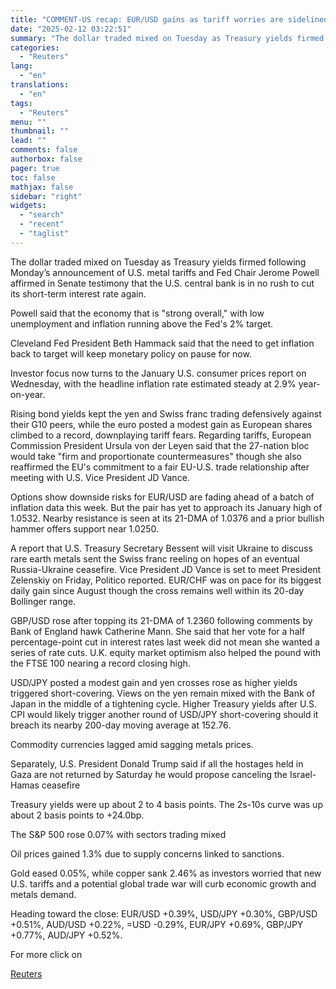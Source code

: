 ```yaml
---
title: "COMMENT-US recap: EUR/USD gains as tariff worries are sidelined"
date: "2025-02-12 03:22:51"
summary: "The dollar traded mixed on Tuesday as Treasury yields firmed following Monday’s announcement of U.S. metal tariffs and Fed Chair Jerome Powell affirmed in Senate testimony that the U.S. central bank is in no rush to cut its short-term interest rate again.Powell said that the economy that is \"strong overall,\"..."
categories:
  - "Reuters"
lang:
  - "en"
translations:
  - "en"
tags:
  - "Reuters"
menu: ""
thumbnail: ""
lead: ""
comments: false
authorbox: false
pager: true
toc: false
mathjax: false
sidebar: "right"
widgets:
  - "search"
  - "recent"
  - "taglist"
---
```


The dollar traded mixed on Tuesday as Treasury yields firmed following Monday’s announcement of U.S. metal tariffs and Fed Chair Jerome Powell affirmed in Senate testimony that the U.S. central bank is in no rush to cut its short-term interest rate again.

Powell said that the economy that is "strong overall," with low unemployment and inflation running above the Fed's 2% target.

Cleveland Fed President Beth Hammack said that the need to get inflation back to target will keep monetary policy on pause for now.

Investor focus now turns to the January U.S. consumer prices report on Wednesday, with the headline inflation rate estimated steady at 2.9% year-on-year.

Rising bond yields kept the yen and Swiss franc trading defensively against their G10 peers, while the euro posted a modest gain as European shares climbed to a record, downplaying tariff fears. Regarding tariffs, European Commission President Ursula von der Leyen said that the 27-nation bloc would take "firm and proportionate countermeasures" though she also reaffirmed the EU's commitment to a fair EU-U.S. trade relationship after meeting with U.S. Vice President JD Vance.

Options show downside risks for EUR/USD are fading ahead of a batch of inflation data this week. But the pair has yet to approach its January high of 1.0532. Nearby resistance is seen at its 21-DMA of 1.0376 and a prior bullish hammer offers support near 1.0250.

A report that U.S. Treasury Secretary Bessent will visit Ukraine to discuss rare earth metals sent the Swiss franc reeling on hopes of an eventual Russia-Ukraine ceasefire. Vice President JD Vance is set to meet President Zelenskiy on Friday, Politico reported. EUR/CHF was on pace for its biggest daily gain since August though the cross remains well within its 20-day Bollinger range.

GBP/USD rose after topping its 21-DMA of 1.2360 following comments by Bank of England hawk Catherine Mann. She said that her vote for a half percentage-point cut in interest rates last week did not mean she wanted a series of rate cuts. U.K. equity market optimism also helped the pound with the FTSE 100 nearing a record closing high.

USD/JPY posted a modest gain and yen crosses rose as higher yields triggered short-covering. Views on the yen remain mixed with the Bank of Japan in the middle of a tightening cycle. Higher Treasury yields after U.S. CPI would likely trigger another round of USD/JPY short-covering should it breach its nearby 200-day moving average at 152.76.

Commodity currencies lagged amid sagging metals prices.

Separately, U.S. President Donald Trump said if all the hostages held in Gaza are not returned by Saturday he would propose canceling the Israel-Hamas ceasefire

Treasury yields were up about 2 to 4 basis points. The 2s-10s curve was up about 2 basis points to +24.0bp.

The S&P 500 rose 0.07% with sectors trading mixed

Oil prices gained 1.3% due to supply concerns linked to sanctions.

Gold eased 0.05%, while copper sank 2.46% as investors worried that new U.S. tariffs and a potential global trade war will curb economic growth and metals demand.

Heading toward the close: EUR/USD +0.39%, USD/JPY +0.30%, GBP/USD +0.51%, AUD/USD +0.22%, =USD -0.29%, EUR/JPY +0.69%, GBP/JPY +0.77%, AUD/JPY +0.52%.

For more click on

[Reuters](https://www.tradingview.com/news/reuters.com,2025:newsml_L1N3P2137:0-comment-us-recap-eur-usd-gains-as-tariff-worries-are-sidelined/)
